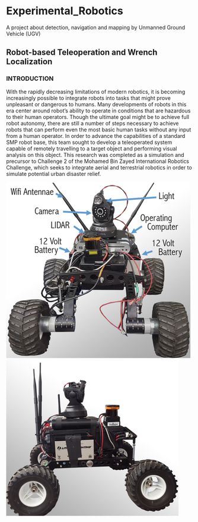 # Experimental_Robotics
A project about detection, navigation and mapping by Unmanned Ground Vehicle (UGV)

## Robot-based Teleoperation and Wrench Localization

### INTRODUCTION
With the rapidly decreasing limitations of modern robotics, it is becoming increasingly possible to integrate robots into tasks that might prove unpleasant or dangerous to humans. Many developments of robots in this era center around robot’s ability to operate in conditions that are hazardous to their human operators. Though the ultimate goal might be to achieve full robot autonomy, there are still a number of steps necessary to achieve robots that can perform even the most basic human tasks without any input from a human operator. In order to advance the capabilities of a standard SMP robot base, this team sought to develop a teleoperated system capable of remotely travelling to a target object and performing visual analysis on this object. This research was completed as a simulation and precursor to Challenge 2 of the Mohamed Bin Zayed International Robotics Challenge, which seeks to integrate aerial and terrestrial robotics in order to simulate potential urban disaster relief.

![UGV Front View](/media/UGV_Front_View.png)
![UGV Side View](/media/UGV_Side_View.png)

